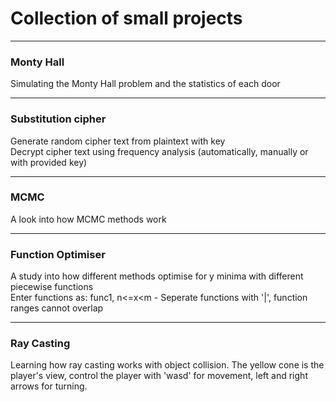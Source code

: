 # Collection of small projects
---
### Monty Hall
Simulating the Monty Hall problem and the statistics of each door
  
---
### Substitution cipher
Generate random cipher text from plaintext with key  
Decrypt cipher text using frequency analysis (automatically, manually or with provided key)
  
---
### MCMC
A look into how MCMC methods work  
  
---
### Function Optimiser
A study into how different methods optimise for y minima with different piecewise functions  
Enter functions as: func1, n<=x<m   - Seperate functions with '|', function ranges cannot overlap  
  
---
### Ray Casting
Learning how ray casting works with object collision. The yellow cone is the player's view, control the player with 'wasd' for movement, left and right arrows for turning.
